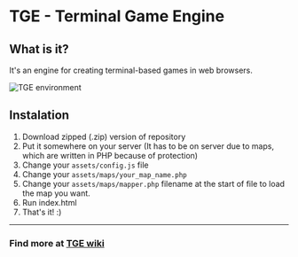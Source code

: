 # TGE - Terminal Game Engine

## What is it?
It's an engine for creating terminal-based games in web browsers.

![TGE environment](http://image.prntscr.com/image/7942158899964ff19b0700a547f7331a.png)

## Instalation
1. Download zipped (.zip) version of repository
2. Put it somewhere on your server (It has to be on server due to maps, which are written in PHP because of protection)
3. Change your `assets/config.js` file
4. Change your `assets/maps/your_map_name.php`
5. Change your `assets/maps/mapper.php` filename at the start of file to load the map you want.
6. Run index.html
7. That's it! :)

---

### Find more at [TGE wiki](../../wiki)
